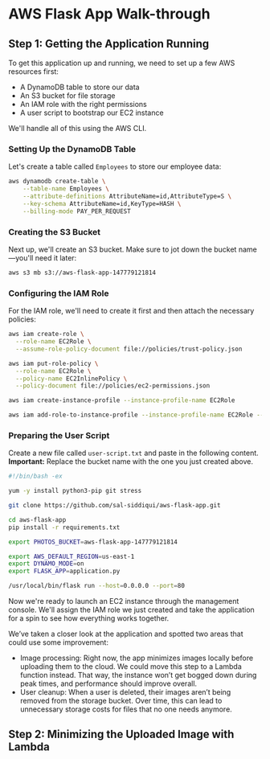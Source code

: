 # AWS Flask App Walk-through

## Step 1: Getting the Application Running

To get this application up and running, we need to set up a few AWS resources first:

- A DynamoDB table to store our data
- An S3 bucket for file storage
- An IAM role with the right permissions
- A user script to bootstrap our EC2 instance

We'll handle all of this using the AWS CLI.

### Setting Up the DynamoDB Table

Let's create a table called `Employees` to store our employee data:

```bash
aws dynamodb create-table \
    --table-name Employees \
    --attribute-definitions AttributeName=id,AttributeType=S \
    --key-schema AttributeName=id,KeyType=HASH \
    --billing-mode PAY_PER_REQUEST
```

### Creating the S3 Bucket

Next up, we'll create an S3 bucket. Make sure to jot down the bucket name—you'll need it later:

```bash
aws s3 mb s3://aws-flask-app-147779121814
```

### Configuring the IAM Role

For the IAM role, we'll need to create it first and then attach the necessary policies:

```bash
aws iam create-role \
  --role-name EC2Role \
  --assume-role-policy-document file://policies/trust-policy.json

aws iam put-role-policy \
  --role-name EC2Role \
  --policy-name EC2InlinePolicy \
  --policy-document file://policies/ec2-permissions.json

aws iam create-instance-profile --instance-profile-name EC2Role

aws iam add-role-to-instance-profile --instance-profile-name EC2Role --role-name EC2Role
```

### Preparing the User Script

Create a new file called `user-script.txt` and paste in the following content. **Important:** Replace the bucket name with the one you just created above.

```bash
#!/bin/bash -ex

yum -y install python3-pip git stress

git clone https://github.com/sal-siddiqui/aws-flask-app.git

cd aws-flask-app
pip install -r requirements.txt

export PHOTOS_BUCKET=aws-flask-app-147779121814

export AWS_DEFAULT_REGION=us-east-1
export DYNAMO_MODE=on
export FLASK_APP=application.py

/usr/local/bin/flask run --host=0.0.0.0 --port=80
```

Now we're ready to launch an EC2 instance through the management console. We'll assign the IAM role we just created and take the application for a spin to see how everything works together.

We’ve taken a closer look at the application and spotted two areas that could use some improvement:

- Image processing: Right now, the app minimizes images locally before uploading them to the cloud. We could move this step to a Lambda function instead. That way, the instance won’t get bogged down during peak times, and performance should improve overall.
- User cleanup: When a user is deleted, their images aren’t being removed from the storage bucket. Over time, this can lead to unnecessary storage costs for files that no one needs anymore.

## Step 2: Minimizing the Uploaded Image with Lambda
